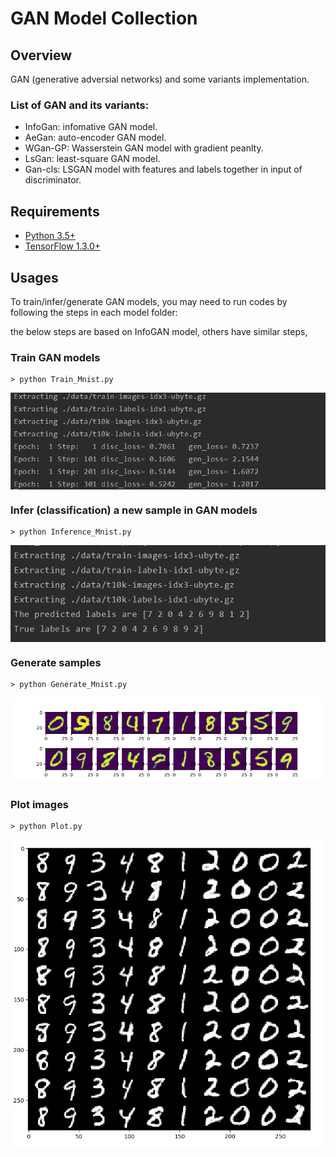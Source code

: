 # GAN Model Collection

## Overview

GAN (generative adversial networks) and some variants implementation.

### List of GAN and its variants:
* InfoGan: infomative GAN model.
* AeGan: auto-encoder GAN model.
* WGan-GP: Wasserstein GAN model with gradient peanlty. 
* LsGan: least-square GAN model.
* Gan-cls: LSGAN model with features and labels together in input of discriminator.

## Requirements

- [Python 3.5+](https://anaconda.org/anaconda/python)
- [TensorFlow 1.3.0+](https://www.tensorflow.org/install/)
 
## Usages

To train/infer/generate GAN models, you may need to run codes by following the steps in each model folder:

the below steps are based on InfoGAN model, others have similar steps,
### Train GAN models

```
> python Train_Mnist.py 

```

<img align='center' img src="./GAN/InfoGan/images/InfoGan_Train.PNG">

### Infer (classification) a new sample in GAN models

```
> python Inference_Mnist.py
```

<img align='center' img src="./GAN/InfoGan/images/InfoGan_Inference.PNG">

### Generate samples

```
> python Generate_Mnist.py
```

<img align='center' img src="./GAN/InfoGan/images/InfoGan_Generate.PNG">

### Plot images

```
> python Plot.py
```

<img align='center' img src="./GAN/InfoGan/images/InfoGan_Plot.PNG">
